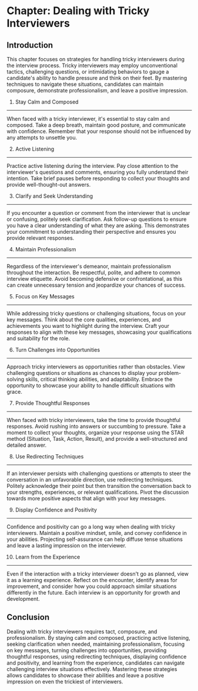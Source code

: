 Chapter: Dealing with Tricky Interviewers
=========================================

Introduction
------------

This chapter focuses on strategies for handling tricky interviewers during the interview process. Tricky interviewers may employ unconventional tactics, challenging questions, or intimidating behaviors to gauge a candidate's ability to handle pressure and think on their feet. By mastering techniques to navigate these situations, candidates can maintain composure, demonstrate professionalism, and leave a positive impression.

1. Stay Calm and Composed
-------------------------

When faced with a tricky interviewer, it's essential to stay calm and composed. Take a deep breath, maintain good posture, and communicate with confidence. Remember that your response should not be influenced by any attempts to unsettle you.

2. Active Listening
-------------------

Practice active listening during the interview. Pay close attention to the interviewer's questions and comments, ensuring you fully understand their intention. Take brief pauses before responding to collect your thoughts and provide well-thought-out answers.

3. Clarify and Seek Understanding
---------------------------------

If you encounter a question or comment from the interviewer that is unclear or confusing, politely seek clarification. Ask follow-up questions to ensure you have a clear understanding of what they are asking. This demonstrates your commitment to understanding their perspective and ensures you provide relevant responses.

4. Maintain Professionalism
---------------------------

Regardless of the interviewer's demeanor, maintain professionalism throughout the interaction. Be respectful, polite, and adhere to common interview etiquette. Avoid becoming defensive or confrontational, as this can create unnecessary tension and jeopardize your chances of success.

5. Focus on Key Messages
------------------------

While addressing tricky questions or challenging situations, focus on your key messages. Think about the core qualities, experiences, and achievements you want to highlight during the interview. Craft your responses to align with these key messages, showcasing your qualifications and suitability for the role.

6. Turn Challenges into Opportunities
-------------------------------------

Approach tricky interviewers as opportunities rather than obstacles. View challenging questions or situations as chances to display your problem-solving skills, critical thinking abilities, and adaptability. Embrace the opportunity to showcase your ability to handle difficult situations with grace.

7. Provide Thoughtful Responses
-------------------------------

When faced with tricky interviewers, take the time to provide thoughtful responses. Avoid rushing into answers or succumbing to pressure. Take a moment to collect your thoughts, organize your response using the STAR method (Situation, Task, Action, Result), and provide a well-structured and detailed answer.

8. Use Redirecting Techniques
-----------------------------

If an interviewer persists with challenging questions or attempts to steer the conversation in an unfavorable direction, use redirecting techniques. Politely acknowledge their point but then transition the conversation back to your strengths, experiences, or relevant qualifications. Pivot the discussion towards more positive aspects that align with your key messages.

9. Display Confidence and Positivity
------------------------------------

Confidence and positivity can go a long way when dealing with tricky interviewers. Maintain a positive mindset, smile, and convey confidence in your abilities. Projecting self-assurance can help diffuse tense situations and leave a lasting impression on the interviewer.

10. Learn from the Experience
-----------------------------

Even if the interaction with a tricky interviewer doesn't go as planned, view it as a learning experience. Reflect on the encounter, identify areas for improvement, and consider how you could approach similar situations differently in the future. Each interview is an opportunity for growth and development.

Conclusion
----------

Dealing with tricky interviewers requires tact, composure, and professionalism. By staying calm and composed, practicing active listening, seeking clarification when needed, maintaining professionalism, focusing on key messages, turning challenges into opportunities, providing thoughtful responses, using redirecting techniques, displaying confidence and positivity, and learning from the experience, candidates can navigate challenging interview situations effectively. Mastering these strategies allows candidates to showcase their abilities and leave a positive impression on even the trickiest of interviewers.
